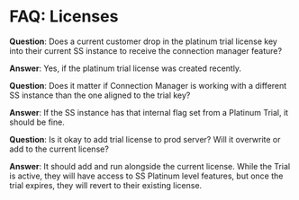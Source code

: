[title]: #	"Licenses"
[tags]: #	"faq,license,trial,key,ss"
[priority]: #	"604"
# FAQ: Licenses

**Question**: Does a current customer drop in the platinum trial license key into their current SS instance to receive the connection manager feature?

**Answer**: Yes, if the platinum trial license was created recently.


**Question**: Does it matter if Connection Manager is working with a different SS instance than the one aligned to the trial key?

**Answer**: If the SS instance has that internal flag set from a Platinum Trial, it should be fine.


**Question**: Is it okay to add trial license to prod server? Will it overwrite or add to the current license?

**Answer**: It should add and run alongside the current license. While the Trial is active, they will have access to SS Platinum level features, but once the trial expires, they will revert to their existing license.